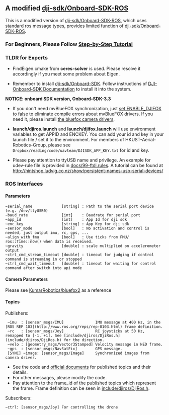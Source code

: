 ## A modified [dji-sdk/Onboard-SDK-ROS](https://github.com/dji-sdk/Onboard-SDK-ROS) ##

This is a modified version of [dji-sdk/Onboard-SDK-ROS](https://github.com/dji-sdk/Onboard-SDK-ROS), which uses standard ros message types, provides limited function of [dji-sdk/Onboard-SDK-ROS](https://github.com/dji-sdk/Onboard-SDK-ROS).

### For Beginners, Please Follow [Step-by-Step Tutorial](docs/step_by_step_tutorial.md) ###

### TLDR for Experts ###

* FindEigen.cmake from **ceres-solver** is used. Please resolve it accordingly if you meet some problem about Eigen.

* Remember to install [dji-sdk/Onboard-SDK](https://github.com/dji-sdk/Onboard-SDK). Follow instructions of [DJI-Onboard-SDK Documentation](https://developer.dji.com/onboard-sdk/documentation/sample-doc/sample-setup.html#linux-oes) to install it into the system. 

**NOTICE: onboard SDK version, Onboard-SDK-3.3**

* If you don't need mvBlueFOX synchronization, just [set ENABLE_DJIFOX to false](CMakeLists.txt#L22) to eliminate compile errors about mvBlueFOX drivers. If you need it, please install [the bluefox camera drivers](https://www.matrix-vision.com/USB2.0-single-board-camera-mvbluefox-mlc.html).

* **launch/djiros.launch** and **launch/djifox.launch** will use environment variables to get APPID and ENCKEY. You can add your id and key in your launch file / set it to the environment. For members of HKUST-Aerial-Robotics-Group, please see ```Dropbox/reading/code/uavteam/DJISDK_APP_KEY.txt``` for id and key.

* Please pay attention to ttyUSB name and privilege. An example for udev-rule file is provided in [docs/99-ftdi.rules](docs/99-ftdi.rules). A tutorial can be found at http://hintshop.ludvig.co.nz/show/persistent-names-usb-serial-devices/

### ROS Interfaces ###

#### Parameters ####
```
~serial_name             [string] : Path to the serial port device (e.g. /dev/ttyUSB0)
~baud_rate               [int]    : Baudrate for serial port
~app_id                  [int]    : App Id for dji sdk
~enc_key                 [string] : App Key for dji sdk
~sensor_mode             [bool]   : No activation and control is needed, just output imu, rc, gps, ...
~align_with_fmu          [bool]   : Use ticks from FMU/ ros::Time::now() when data is received.
~gravity                 [double] : scale multiplied on accelerometer output
~ctrl_cmd_stream_timeout [double] : timeout for judging if control command is streaming in or stopped
~ctrl_cmd_wait_timeout   [double] : timeout for waiting for control command after switch into api mode
```

#### Camera Parameters ####

Please see [KumarRobotics/bluefox2](https://github.com/KumarRobotics/bluefox2) as a reference

#### Topics ###

Publishers:

```
 ~imu  : [sensor_msgs/IMU]              IMU message at 400 Hz, in the [ROS REP 103](http://www.ros.org/reps/rep-0103.html) frame definition.
 ~rc   : [sensor_msgs/Joy]              RC joysticks at 50 Hz, remapped to [-1, +1]. See [include/djiros/DjiRos.h](include/djiros/DjiRos.h) for the direction.
 ~velo : [geometry_msgs/Vector3Stamped] Velocity message in NED frame.
 ~gps  : [sensor_msgs/NavSatFix]        GPS message.
 [SYNC] ~image: [sensor_msgs/Image]     Synchronized images from camera driver.
```

* See the code and [official documents](https://developer.dji.com/onboard-sdk/documentation/) for published topics and their details.
* For other messages, please modify the code.
* Pay attention to the frame_id of the published topics which represent the frame. Frame definition can be seen in [include/djiros/DjiRos.h](include/djiros/DjiRos.h).

Subscribers:
```
~ctrl: [sensor_msgs/Joy] For controlling the drone
```
<!-- * Subscriber "~gimbal_ctrl" and "~gimbal_speed_ctrl" for control the gimbal -->

<!-- #### TODO #### -->

